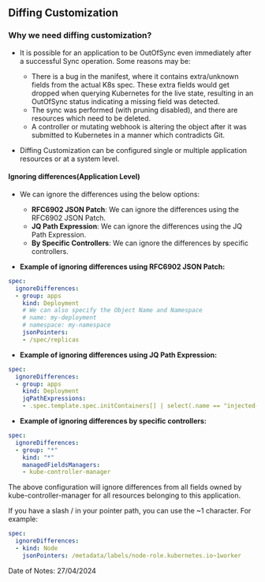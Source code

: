 ## Diffing Customization

### Why we need diffing customization?

- It is possible for an application to be OutOfSync even immediately after a successful Sync operation. Some reasons may be:
    - There is a bug in the manifest, where it contains extra/unknown fields from the actual K8s spec. These extra fields would get dropped when querying Kubernetes for the live state, resulting in an OutOfSync status indicating a missing field was detected.
    - The sync was performed (with pruning disabled), and there are resources which need to be deleted.
    - A controller or mutating webhook is altering the object after it was submitted to Kubernetes in a manner which contradicts Git.

- Diffing Customization can be configured single or multiple application resources or at a system level.

#### Ignoring differences(Application Level)

- We can ignore the differences using the below options:
    - **RFC6902 JSON Patch**: We can ignore the differences using the RFC6902 JSON Patch.
    - **JQ Path Expression**: We can ignore the differences using the JQ Path Expression.
    - **By Specific Controllers**: We can ignore the differences by specific controllers.

- **Example of ignoring differences using RFC6902 JSON Patch:**

```yaml
spec:
  ignoreDifferences:
  - group: apps
    kind: Deployment
    # We can also specify the Object Name and Namespace
    # name: my-deployment
    # namespace: my-namespace 
    jsonPointers:
    - /spec/replicas
```

- **Example of ignoring differences using JQ Path Expression:**

```yaml
spec:
  ignoreDifferences:
  - group: apps
    kind: Deployment
    jqPathExpressions:
    - .spec.template.spec.initContainers[] | select(.name == "injected-init-container")
```

- **Example of ignoring differences by specific controllers:**

```yaml
spec:
  ignoreDifferences:
  - group: "*"
    kind: "*"
    managedFieldsManagers:
    - kube-controller-manager
```

The above configuration will ignore differences from all fields owned by kube-controller-manager for all resources belonging to this application.<br>

If you have a slash / in your pointer path, you can use the ~1 character. For example:

```yaml
spec:
  ignoreDifferences:
  - kind: Node
    jsonPointers: /metadata/labels/node-role.kubernetes.io~1worker
```

Date of Notes: 27/04/2024